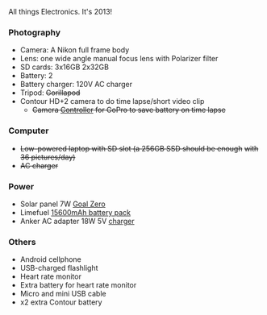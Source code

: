 All things Electronics.  It's 2013!

### Photography
*	Camera: A Nikon full frame body
*	Lens: one wide angle manual focus lens with Polarizer filter
*	SD cards: 3x16GB 2x32GB
*	Battery: 2
*	Battery charger: 120V AC charger
*	Tripod: ~~Gorillapod~~
*	Contour HD+2 camera to do time lapse/short video clip
    *   ~~Camera [Controller][3] for GoPro to save battery on time lapse~~

### Computer
*	~~Low-powered laptop with SD slot (a 256GB SSD should be enough~~
	~~with 36 pictures/day)~~
*	~~AC charger~~

### Power
*	Solar panel 7W [Goal Zero][0]
*	Limefuel [15600mAh battery pack][1]
*	Anker AC adapter 18W 5V [charger][2]

### Others
*	Android cellphone
*	USB-charged flashlight
*	Heart rate monitor
*	Extra battery for heart rate monitor
*	Micro and mini USB cable
*	x2 extra Contour battery

[0]: http://www.amazon.com/Goal-Zero-Nomad-Solar-Panel/dp/B00D2SPZAM "Solar Panel"
[1]: www.amazon.com/External-Battery-Pack-L156X-Thunderbolt/dp/B00BZDK3XK "limefuel 15600"
[2]: http://www.amazon.com/Anker%C2%AE-18W-3-6A-Wall-Charger/dp/B00B8L36A6 "AC charger"
[3]: http://cam-do.com/GoProTimeController.html "CamController"
